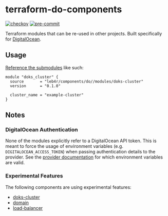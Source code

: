 # terraform-do-components

[![checkov](https://github.com/leb4r/terraform-do-components/actions/workflows/checkov.yml/badge.svg)](https://github.com/leb4r/terraform-do-components/actions/workflows/checkov.yml) [![pre-commit](https://github.com/leb4r/terraform-do-components/actions/workflows/pre-commit.yml/badge.svg)](https://github.com/leb4r/terraform-do-components/actions/workflows/pre-commit.yml)

Terraform modules that can be re-used in other projects. Built specifically for [DigitalOcean].

## Usage

[Reference the submodules](https://www.terraform.io/language/modules/sources#modules-in-package-sub-directories) like such:

```hcl
module "doks_cluster" {
  source       = "leb4r/components/do//modules/doks-cluster"
  version      = "0.1.0"

  cluster_name = "example-cluster"
}
```

## Notes

### DigitalOcean Authentication

None of the modules explicitly refer to a DigitalOcean API token. This is meant to force the usage of environment variables (e.g. `DIGITALOCEAN_ACCESS_TOKEN`) when passing authentication details to the provider. See the [provider documentation](https://registry.terraform.io/providers/digitalocean/digitalocean/latest/docs#token) for which environment variables are valid.

### Experimental Features

The following components are using experimental features:

- [doks-cluster](./modules/doks-cluster/README.md)
- [domain](./modules/domain/README.md)
- [load-balancer](./modules/load-balancer/README.md)

<!-- references -->
[DigitalOcean]: <https://www.digitalocean.com>
